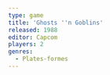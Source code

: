 ```yaml
---
type: game
title: 'Ghosts ''n Goblins'
released: 1988
editor: Capcom
players: 2
genres:
  - Plates-formes
---
```

